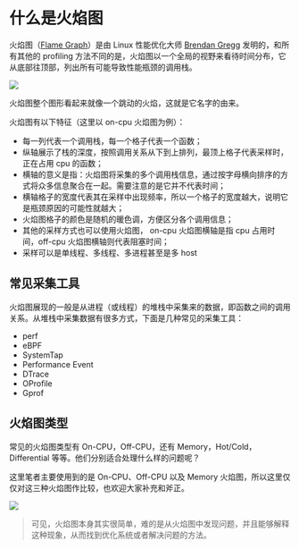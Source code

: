 # 什么是火焰图

火焰图（[Flame Graph](https://github.com/brendangregg/FlameGraph)）是由 Linux 性能优化大师 [Brendan Gregg](http://www.brendangregg.com/) 发明的，和所有其他的 profiling 方法不同的是，火焰图以一个全局的视野来看待时间分布，它从底部往顶部，列出所有可能导致性能瓶颈的调用栈。

![](https://cdn.jsdelivr.net/gh/Miss-you/img/picgo/20201125024338.png)

火焰图整个图形看起来就像一个跳动的火焰，这就是它名字的由来。

火焰图有以下特征（这里以 on-cpu 火焰图为例）：

* 每一列代表一个调用栈，每一个格子代表一个函数；
* 纵轴展示了栈的深度，按照调用关系从下到上排列，最顶上格子代表采样时，正在占用 cpu 的函数；
* 横轴的意义是指：火焰图将采集的多个调用栈信息，通过按字母横向排序的方式将众多信息聚合在一起。需要注意的是它并不代表时间；
* 横轴格子的宽度代表其在采样中出现频率，所以一个格子的宽度越大，说明它是瓶颈原因的可能性就越大；
* 火焰图格子的颜色是随机的暖色调，方便区分各个调用信息；
* 其他的采样方式也可以使用火焰图， on-cpu 火焰图横轴是指 cpu 占用时间，off-cpu 火焰图横轴则代表阻塞时间；
* 采样可以是单线程、多线程、多进程甚至是多 host

## 常见采集工具

火焰图展现的一般是从进程（或线程）的堆栈中采集来的数据，即函数之间的调用关系。从堆栈中采集数据有很多方式，下面是几种常见的采集工具：

* perf
* eBPF
* SystemTap
* Performance Event
* DTrace
* OProfile
* Gprof

## 火焰图类型

常见的火焰图类型有 On-CPU，Off-CPU，还有 Memory，Hot/Cold，Differential 等等。他们分别适合处理什么样的问题呢？

这里笔者主要使用到的是 On-CPU、Off-CPU 以及 Memory 火焰图，所以这里仅仅对这三种火焰图作比较，也欢迎大家补充和斧正。

![](https://cdn.jsdelivr.net/gh/Miss-you/img/picgo/flame2.png)

> 可见，火焰图本身其实很简单，难的是从火焰图中发现问题，并且能够解释这种现象，从而找到优化系统或者解决问题的方法。
